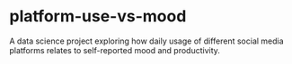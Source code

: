 # platform-use-vs-mood
A data science project exploring how daily usage of different social media platforms relates to self-reported mood and productivity.

